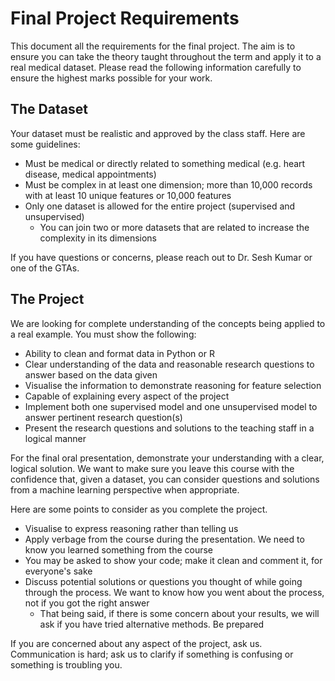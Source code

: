# Final Project Requirements

This document all the requirements for the final project. The aim is to ensure you can take the theory taught throughout the term and apply it to a real medical dataset. Please read the following information carefully to ensure the highest marks possible for your work.

## The Dataset

Your dataset must be realistic and approved by the class staff. Here are some guidelines:

* Must be medical or directly related to something medical (e.g. heart disease, medical appointments)
* Must be complex in at least one dimension; more than 10,000 records with at least 10 unique features or 10,000 features
* Only one dataset is allowed for the entire project (supervised and unsupervised)
	* You can join two or more datasets that are related to increase the complexity in its dimensions

If you have questions or concerns, please reach out to Dr. Sesh Kumar or one of the GTAs.

## The Project

We are looking for complete understanding of the concepts being applied to a real example. You must show the following:

* Ability to clean and format data in Python or R
* Clear understanding of the data and reasonable research questions to answer based on the data given
* Visualise the information to demonstrate reasoning for feature selection
* Capable of explaining every aspect of the project
* Implement both one supervised model and one unsupervised model to answer pertinent research question(s)
* Present the research questions and solutions to the teaching staff in a logical manner

For the final oral presentation, demonstrate your understanding with a clear, logical solution. We want to make sure you leave this course with the confidence that, given a dataset, you can consider questions and solutions from a machine learning perspective when appropriate.

Here are some points to consider as you complete the project.

* Visualise to express reasoning rather than telling us
* Apply verbage from the course during the presentation. We need to know you learned something from the course
* You may be asked to show your code; make it clean and comment it, for everyone's sake
* Discuss potential solutions or questions you thought of while going through the process. We want to know how you went about the process, not if you got the right answer
	* That being said, if there is some concern about your results, we will ask if you have tried alternative methods. Be prepared
	
If you are concerned about any aspect of the project, ask us. Communication is hard; ask us to clarify if something is confusing or something is troubling you.






